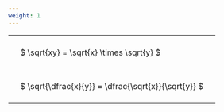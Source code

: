 ```yaml
---
weight: 1
---
```


<style type="text/css">
#T_48221 th.col_heading {
  text-align: left;
  font-size: 1em;
}
#T_48221 td {
  text-align: left;
  font-size: 1em;
  padding: 1.5em;
}
</style>
<table id="T_48221">
  <thead>
  </thead>
  <tbody>
    <tr>
      <td id="T_48221_row0_col0" class="data row0 col0" >$ \sqrt{xy} = \sqrt{x} \times \sqrt{y} $</td>
    </tr>
    <tr>
      <td id="T_48221_row1_col0" class="data row1 col0" >$ \sqrt{\dfrac{x}{y}} = \dfrac{\sqrt{x}}{\sqrt{y}} $</td>
    </tr>
  </tbody>
</table>
